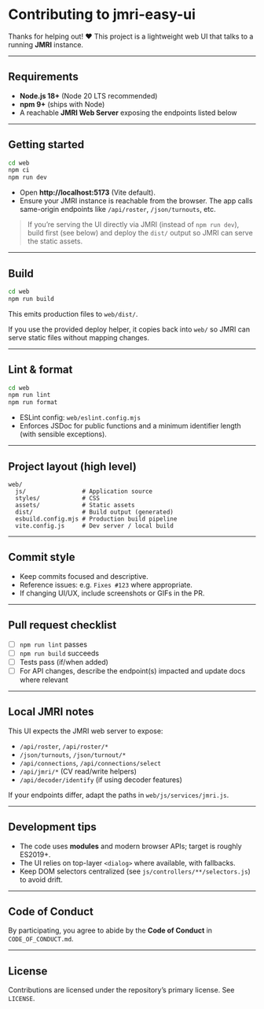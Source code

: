 # Contributing to jmri-easy-ui

Thanks for helping out! ❤️ This project is a lightweight web UI that talks to a running **JMRI** instance.

---

## Requirements

- **Node.js 18+** (Node 20 LTS recommended)
- **npm 9+** (ships with Node)
- A reachable **JMRI Web Server** exposing the endpoints listed below

---

## Getting started

```bash
cd web
npm ci
npm run dev
```

- Open **http://localhost:5173** (Vite default).
- Ensure your JMRI instance is reachable from the browser. The app calls same-origin endpoints like `/api/roster`, `/json/turnouts`, etc.

> If you’re serving the UI directly via JMRI (instead of `npm run dev`), build first (see below) and deploy the `dist/` output so JMRI can serve the static assets.

---

## Build

```bash
cd web
npm run build
```

This emits production files to `web/dist/`.

If you use the provided deploy helper, it copies back into `web/` so JMRI can serve static files without mapping changes.

---

## Lint & format

```bash
cd web
npm run lint
npm run format
```

- ESLint config: `web/eslint.config.mjs`
- Enforces JSDoc for public functions and a minimum identifier length (with sensible exceptions).

---

## Project layout (high level)

```
web/
  js/                # Application source
  styles/            # CSS
  assets/            # Static assets
  dist/              # Build output (generated)
  esbuild.config.mjs # Production build pipeline
  vite.config.js     # Dev server / local build
```

---

## Commit style

- Keep commits focused and descriptive.
- Reference issues: e.g. `Fixes #123` where appropriate.
- If changing UI/UX, include screenshots or GIFs in the PR.

---

## Pull request checklist

- [ ] `npm run lint` passes
- [ ] `npm run build` succeeds
- [ ] Tests pass (if/when added)
- [ ] For API changes, describe the endpoint(s) impacted and update docs where relevant

---

## Local JMRI notes

This UI expects the JMRI web server to expose:

- `/api/roster`, `/api/roster/*`
- `/json/turnouts`, `/json/turnout/*`
- `/api/connections`, `/api/connections/select`
- `/api/jmri/*` (CV read/write helpers)
- `/api/decoder/identify` (if using decoder features)

If your endpoints differ, adapt the paths in `web/js/services/jmri.js`.

---

## Development tips

- The code uses **modules** and modern browser APIs; target is roughly ES2019+.
- The UI relies on top-layer `<dialog>` where available, with fallbacks.
- Keep DOM selectors centralized (see `js/controllers/**/selectors.js`) to avoid drift.

---

## Code of Conduct

By participating, you agree to abide by the **Code of Conduct** in `CODE_OF_CONDUCT.md`.

---

## License

Contributions are licensed under the repository’s primary license. See `LICENSE`.
